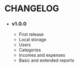 # CHANGELOG

- ### v1.0.0
    - First release
    - Local storage
    - Users
    - Categories
    - Incomes and expenses
    - Basic and extended reports